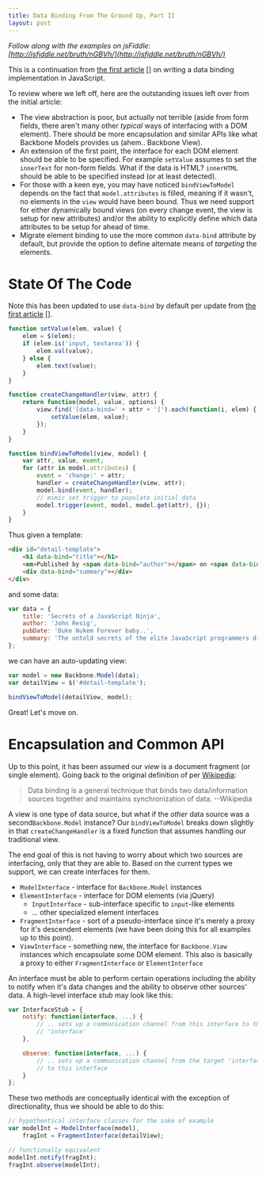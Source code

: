 ```yaml
---
title: Data Binding From The Ground Up, Part II
layout: post
---
```


_Follow along with the examples on jsFiddle: [http://jsfiddle.net/bruth/nGBVh/](http://jsfiddle.net/bruth/nGBVh/)_

This is a continuation from [the first article] [] on writing a data binding
implementation in JavaScript.

To review where we left off, here are the outstanding issues left over from
the initial article:

- The view abstraction is poor, but actually not terrible (aside from
form fields, there aren't many other _typical_ ways of interfacing with
a DOM element). There should be more encapsulation and similar APIs like what
Backbone Models provides us (ahem.. Backbone View).
- An extension of the first point, the interface for each DOM element should
be able to be specified. For example ``setValue`` assumes to set the ``innerText``
for non-form fields. What if the data is HTML? ``innerHTML`` should be able to be
specified instead (or at least detected).
- For those with a keen eye, you may have noticed ``bindViewToModel`` depends
on the fact that ``model.attributes`` is filled, meaning if it wasn't, no
elements in the ``view`` would have been bound. Thus we need support for either
dynamically bound views (on every change event, the view is setup for new
attributes) and/or the ability to explicitly define which data attributes to be
setup for ahead of time.
- Migrate element binding to use the more common ``data-bind`` attribute by
default, but provide the option to define alternate means of _targeting_ the
elements.

# State Of The Code

Note this has been updated to use ``data-bind`` by default per update from
[the first article] [].

```javascript
function setValue(elem, value) {
    elem = $(elem);
    if (elem.is('input, textarea')) {
        elem.val(value);
    } else {
        elem.text(value);
    }
}

function createChangeHandler(view, attr) {
    return function(model, value, options) {
        view.find('[data-bind=' + attr + ']').each(function(i, elem) {
            setValue(elem, value);
        });
    }
}

function bindViewToModel(view, model) {
    var attr, value, event;
    for (attr in model.attributes) {
        event = 'change:' + attr;
        handler = createChangeHandler(view, attr);
        model.bind(event, handler);
        // mimic set trigger to populate initial data
        model.trigger(event, model, model.get(attr), {});
    }
}
```

Thus given a template:

```html
<div id="detail-template">
    <h1 data-bind="title"></h1>
    <em>Published by <span data-bind="author"></span> on <span data-bind="pubDate"></span></em>
    <div data-bind="summary"></div>
</div>
```

and some data:

```javascript
var data = {
    title: 'Secrets of a JavaScript Ninja',
    author: 'John Resig',
    pubDate: 'Duke Nukem Forever baby..',
    summary: 'The untold secrets of the elite JavaScript programmers distilled for intermediate JavaScript programmers, bringing them completely up to speed with the challenges of modern JavaScript development. Explores specific techniques, strategies, and solutions to developing robust, cross-browser, JavaScript code.'
};
```

we can have an auto-updating view:

```javascript
var model = new Backbone.Model(data);
var detailView = $('#detail-template');

bindViewToModel(detailView, model);
```

Great! Let's move on.

# Encapsulation and Common API

Up to this point, it has been assumed our _view_ is a document fragment (or
single element). Going back to the original definition of per
[Wikipedia](http://en.wikipedia.org/wiki/Data_binding):

> Data binding is a general technique that binds two data/information sources
together and maintains synchronization of data. --Wikipedia

A view is one type of data source, but what if the _other_ data source
was a second``Backbone.Model`` instance? Our ``bindViewToModel`` breaks down
slightly in that ``createChangeHandler`` is a fixed function that assumes
handling our traditional view.

The end goal of this is not having to worry about which two sources are
interfacing, only that they are able to. Based on the current types we
support, we can create interfaces for them.

- ``ModelInterface`` - interface for ``Backbone.Model`` instances
- ``ElementInterface`` - interface for DOM elements (via jQuery)
    - ``InputInterface`` - sub-interface specific to ``input``-like elements
    - ... other specialized element interfaces
- ``FragmentInterface`` - sort of a pseudo-interface since it's merely a proxy
    for it's descendent elements (we have been doing this for all examples
    up to this point).
- ``ViewInterface`` - something new, the interface for ``Backbone.View``
    instances which encapsulate some DOM element. This also is basically a
    proxy to either ``FragmentInterface`` or ``ElementInterface``

An interface must be able to perform certain operations including the ability
to notify when it's data changes and the ability to observe other sources' data.
A high-level interface _stub_ may look like this:

```javascript
var InterfaceStub = {
    notify: function(interface, ...) {
        // .. sets up a communication channel from this interface to the target
        // 'interface'
    },

    observe: function(interface, ...) {
        // .. sets up a communication channel from the target 'interface' to
        // to this interface
    }
};
```

These two methods are conceptually identical with the exception of
directionality, thus we should be able to do this:

```javascript
// hypothentical interface classes for the sake of example
var modelInt = ModelInterface(model),
    fragInt = FragmentInterface(detailView);

// functionally equivalent
modelInt.notify(fragInt);
fragInt.observe(modelInt);
```

[the first article]: /data-binding-from-the-ground-up/
